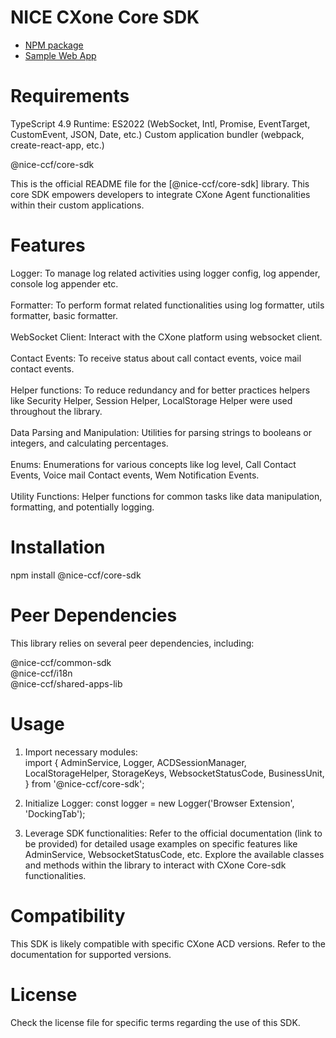 # NICE CXone Core SDK

*  [NPM package](https://www.npmjs.com/package/@nice-ccf/acd-sdk)
*  [Sample Web App](https://github.com/nice-cxone/webapp-acd-cxagent-sdk-consumer)

# Requirements

TypeScript 4.9
Runtime: ES2022 (WebSocket, Intl, Promise, EventTarget, CustomEvent, JSON, Date, etc.)
Custom application bundler (webpack, create-react-app, etc.)

@nice-ccf/core-sdk

This is the official README file for the [@nice-ccf/core-sdk] library. This core SDK empowers developers to integrate CXone Agent functionalities within their custom applications.

# Features

Logger: To manage log related activities using logger config, log appender, console log appender etc.
<br/><br/>
Formatter: To perform format related functionalities using log formatter, utils formatter, basic formatter.
<br/><br/>
WebSocket Client: Interact with the CXone platform using websocket client.
<br/><br/>
Contact Events: To receive status about call contact events, voice mail contact events.
<br/><br/>
Helper functions: To reduce redundancy and for better practices helpers like Security Helper, Session Helper, LocalStorage Helper were used throughout the library.
<br/><br/>
Data Parsing and Manipulation: Utilities for parsing strings to booleans or integers, and calculating percentages.
<br/><br/>
Enums: Enumerations for various concepts like log level, Call Contact Events, Voice mail Contact events, Wem Notification Events.
<br/><br/>
Utility Functions: Helper functions for common tasks like data manipulation, formatting, and potentially logging.


# Installation

npm install @nice-ccf/core-sdk


# Peer Dependencies
This library relies on several peer dependencies, including:

@nice-ccf/common-sdk<br/>
@nice-ccf/i18n<br/>
@nice-ccf/shared-apps-lib<br/>

# Usage

1. Import necessary modules:
   <br />
    import {
    AdminService,
      Logger,
    ACDSessionManager,
    LocalStorageHelper,
    StorageKeys,
    WebsocketStatusCode,
    BusinessUnit,
  } from '@nice-ccf/core-sdk';

2. Initialize Logger:
  const logger = new Logger('Browser Extension', 'DockingTab');

3. Leverage SDK functionalities:
   Refer to the official documentation (link to be provided) for detailed usage examples on specific features like AdminService, WebsocketStatusCode, etc.
   Explore the available classes and methods within the library to interact with CXone Core-sdk functionalities.

# Compatibility

This SDK is likely compatible with specific CXone ACD versions. Refer to the documentation for supported versions.

# License

Check the license file for specific terms regarding the use of this SDK.